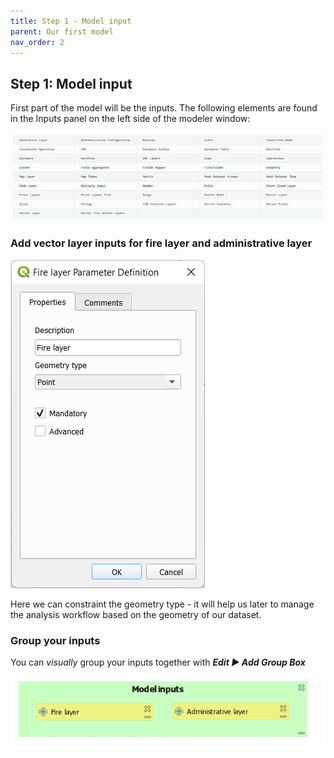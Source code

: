 ```yaml
---
title: Step 1 - Model input
parent: Our first model
nav_order: 2
---
```


## Step 1: Model input

First part of the model will be the inputs.
The following elements are found in the Inputs panel on the left side of the modeler window:

![image](/assets/images/3_2_a_inputs_table.png)

### **Add vector layer inputs for fire layer and administrative layer**

![image](/assets/images/3_2_b_add_input.png)

Here we can constraint the geometry type - it will help us later to manage the analysis workflow based on the geometry of our dataset.

### **Group your inputs**

You can *visually* group your inputs together with ***Edit ► Add Group Box***

![image](/assets/images/3_2_c_inputs_grouped.png)
